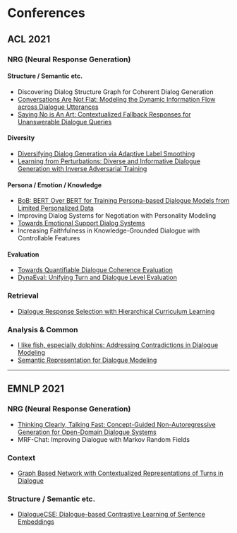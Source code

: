 # Conferences

## ACL 2021

### NRG (Neural Response Generation)

#### Structure / Semantic etc.
- Discovering Dialog Structure Graph for Coherent Dialog Generation
- [Conversations Are Not Flat: Modeling the Dynamic Information Flow across Dialogue Utterances](https://arxiv.org/pdf/2106.02227.pdf)
- [Saying No is An Art: Contextualized Fallback Responses for Unanswerable Dialogue Queries](https://arxiv.org/pdf/2012.01873.pdf)

#### Diversity
- [Diversifying Dialog Generation via Adaptive Label Smoothing](https://arxiv.org/pdf/2105.14556.pdf)
- [Learning from Perturbations: Diverse and Informative Dialogue Generation with Inverse Adversarial Training](https://arxiv.org/pdf/2105.15171.pdf)

#### Persona / Emotion / Knowledge
- [BoB: BERT Over BERT for Training Persona-based Dialogue Models from Limited Personalized Data](https://arxiv.org/pdf/2106.06169.pdf)
- Improving Dialog Systems for Negotiation with Personality Modeling
- [Towards Emotional Support Dialog Systems](https://arxiv.org/pdf/2106.01144.pdf)
- Increasing Faithfulness in Knowledge-Grounded Dialogue with Controllable Features

#### Evaluation
- [Towards Quantifiable Dialogue Coherence Evaluation](https://arxiv.org/pdf/2106.00507.pdf)
- [DynaEval: Unifying Turn and Dialogue Level Evaluation](https://arxiv.org/pdf/2106.01112.pdf)

### Retrieval
- [Dialogue Response Selection with Hierarchical Curriculum Learning](https://arxiv.org/pdf/2012.14756.pdf)

### Analysis & Common
- [I like fish, especially dolphins: Addressing Contradictions in Dialogue Modeling](https://arxiv.org/pdf/2012.13391.pdf)
- [Semantic Representation for Dialogue Modeling](https://arxiv.org/pdf/2105.10188.pdf)

---

## EMNLP 2021

### NRG (Neural Response Generation)
- [Thinking Clearly, Talking Fast: Concept-Guided Non-Autoregressive Generation for Open-Domain Dialogue Systems](https://arxiv.org/pdf/2109.04084.pdf)
- MRF-Chat: Improving Dialogue with Markov Random Fields

### Context
- [Graph Based Network with Contextualized Representations of Turns in Dialogue](https://arxiv.org/pdf/2109.04008.pdf)

### Structure / Semantic etc.
- [DialogueCSE: Dialogue-based Contrastive Learning of Sentence Embeddings](https://arxiv.org/pdf/2109.12599.pdf)
